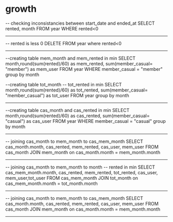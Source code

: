 # growth

-- checking inconsistancies between start_date and ended_at
SELECT rented, month
FROM year
WHERE rented<0

-----
-- rented is less 0
DELETE
FROM
year
where rented<0 

------

--creating table mem_month and mem_rented in min
SELECT
month,round(sum(rented)/60) as mem_rented, sum(member_casual= "member") as mem_user
FROM
year
WHERE member_casual = "member"
group by month

--creating table tot_month
-- tot_rented in min
SELECT
month,round(sum(rented)/60) as tot_rented, sum(member_casual= "member_casual") as tot_user
FROM
year
group by month

-----
--creating table cas_month and cas_rented in min
SELECT
month,round(sum(rented)/60) as cas_rented, sum(member_casual= "casual") as cas_user
FROM
year
WHERE member_casual = "casual"
group by month

---------

-- joining cas_month to mem_month to cas_mem_month
SELECT cas_month.month, cas_rented, mem_rented, cas_user, mem_user
FROM
cas_month JOIN mem_month on cas_month.month = mem_month.month

-----

-- joining cas_month to mem_month to month
-- rented in min
SELECT cas_mem_month.month, cas_rented, mem_rented, tot_rented, cas_user, mem_user,tot_user
FROM
cas_mem_month JOIN tot_month on cas_mem_month.month = tot_month.month

-------

-- joining cas_month to mem_month to cas_mem_month
SELECT cas_month.month, cas_rented, mem_rented, cas_user, mem_user
FROM
cas_month JOIN mem_month on cas_month.month = mem_month.month

------


